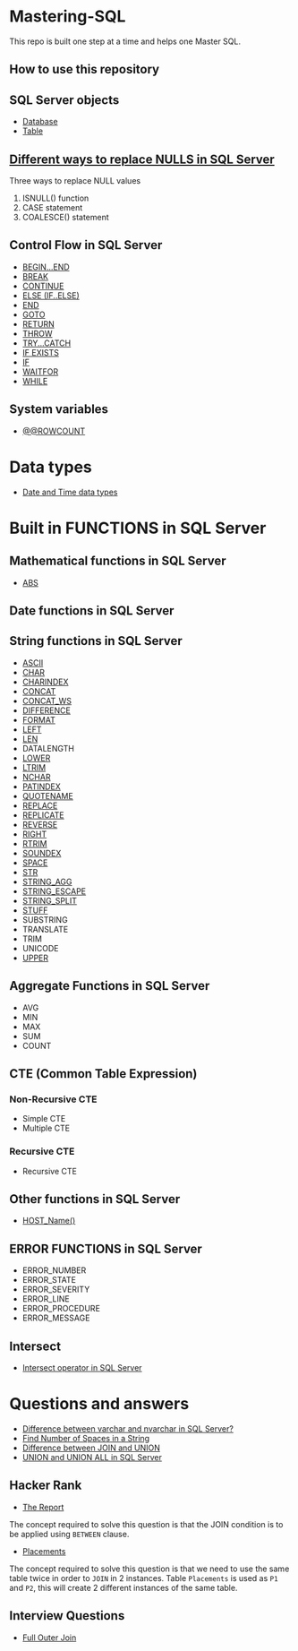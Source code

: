 # Mastering-SQL

This repo is built one step at a time and helps one Master SQL.

## How to use this repository

## SQL Server objects
* [Database](/Concepts/Databases.md)
* [Table](/Concepts/Tables.md)


## [Different ways to replace NULLS in SQL Server](/Concepts/HandlingNULLS.md)
Three ways to replace NULL values
1. ISNULL() function
2. CASE statement
3. COALESCE() statement

## Control Flow in SQL Server

* [BEGIN...END](/Concepts/ControlFlow/BEGIN...END.md)
* [BREAK](/Concepts/ControlFlow/BREAK.md)
* [CONTINUE](/Concepts/ControlFlow/CONTINUE.md)
* [ELSE (IF..ELSE)](/Concepts/ControlFlow/IfElse.md)
* [END](/Concepts/ControlFlow/End.md)
* [GOTO](/Concepts/ControlFlow/GOTO.md)
* [RETURN](/Concepts/ControlFlow/RETURN.md)
* [THROW](/Concepts/ControlFlow/THROW.md)
* [TRY...CATCH](/Concepts/ControlFlow/TRY...CATCH.md)
* [IF EXISTS](/Concepts/ControlFlow/IfExists.md)
* [IF](/Concepts/ControlFlow/If.md)
* [WAITFOR](/Concepts/ControlFlow/WaitFor.md)
* [WHILE](/Concepts/ControlFlow/While.md)

## System variables

* [@@ROWCOUNT](/Concepts/SystemVariables/RowCount.md)

# Data types
* [Date and Time data types](/Concepts/Datatypes/Datetypes.md)

# Built in FUNCTIONS in SQL Server

## Mathematical functions in SQL Server

* [ABS](/Concepts/Functions/MathFunctions/ABS.md)
## Date functions in SQL Server


## String functions in SQL Server
* [ASCII](/Concepts/Functions/StringFunctions/ASCII.md)
* [CHAR](/Concepts/Functions/StringFunctions/CHAR.md)
* [CHARINDEX](/Concepts/Functions/StringFunctions/CHARINDEX.md)
* [CONCAT](/Concepts/Functions/StringFunctions/CONCAT.md)
* [CONCAT_WS](/Concepts/Functions/StringFunctions/CONCAT_WS.md)
* [DIFFERENCE](/Concepts/Functions/StringFunctions/DIFFERENCE.md)
* [FORMAT](/Concepts/Functions/StringFunctions/FORMAT.md)
* [LEFT](/Concepts/Functions/StringFunctions/LEFT.md)
* [LEN](/Concepts/Functions/StringFunctions/LEN.md)
* DATALENGTH
* [LOWER](/Concepts/Functions/StringFunctions/LOWER.md)
* [LTRIM](/Concepts/Functions/StringFunctions/LTRIM.md)
* [NCHAR](/Concepts/Functions/StringFunctions/NCHAR.md)
* [PATINDEX](/Concepts/Functions/StringFunctions/PATINDEX.md)
* [QUOTENAME](/Concepts/Functions/StringFunctions/QUOTENAME.md)
* [REPLACE](/Concepts/Functions/StringFunctions/REPLACE.md)
* [REPLICATE](/Concepts/Functions/StringFunctions/REPLICATE.md)
* [REVERSE](/Concepts/Functions/StringFunctions/REVERSE.md)
* [RIGHT](/Concepts/Functions/StringFunctions/RIGHT.md)
* [RTRIM](/Concepts/Functions/StringFunctions/RTRIM.md)
* [SOUNDEX](/Concepts/Functions/StringFunctions/SOUNDEX.md)
* [SPACE](/Concepts/Functions/StringFunctions/SPACE.md)
* [STR](/Concepts/Functions/StringFunctions/STR.md)
* [STRING_AGG](/Concepts/Functions/StringFunctions/StringAgg.md)
* [STRING_ESCAPE](/Concepts/Functions/StringFunctions/STRING_ESCAPE.md)
* [STRING_SPLIT](/Concepts/Functions/StringFunctions/STRING_SPLIT.md)
* [STUFF](/Concepts/Functions/StringFunctions/STUFF.md)
* SUBSTRING
* TRANSLATE
* TRIM
* UNICODE
* [UPPER](/Concepts/Functions/StringFunctions/UPPER.md)

## Aggregate Functions in SQL Server
* AVG
* MIN
* MAX
* SUM
* COUNT


## CTE (Common Table Expression)

### Non-Recursive CTE
* Simple CTE
* Multiple CTE

### Recursive CTE
* Recursive CTE

## Other functions in SQL Server
* [HOST_Name()](/Concepts/Functions/OtherFunctions/HOST_Name.md)

## ERROR FUNCTIONS in SQL Server

* ERROR_NUMBER
* ERROR_STATE
* ERROR_SEVERITY
* ERROR_LINE
* ERROR_PROCEDURE
* ERROR_MESSAGE

## Intersect
* [Intersect operator in SQL Server](/Concepts/Intersect.md)

# Questions and answers
* [Difference between varchar and nvarchar in SQL Server?](/Concepts/VarcharVsNvarchar.md)
* [Find Number of Spaces in a String](/Concepts/FindNumberOfSpacesInAString.md)
* [Difference between JOIN and UNION](/Concepts/DiffBetweenJoinAndUnion.md)
* [UNION and UNION ALL in SQL Server](/Concepts/UnionVsUnionALL.md)


## Hacker Rank
* [The Report](/HackerRank/TheReport/)

The concept required to solve this question is that the JOIN condition is to be applied using `BETWEEN` clause.

* [Placements](/HackerRank/Placements/)

The concept required to solve this question is that we need to use the same table twice in order to `JOIN` in 2 instances. Table `Placements` is used as `P1` and `P2`, this will create 2 different instances of the same table.

## Interview Questions

* [Full Outer Join](/InterviewQuestions/FullOuterJoin.md)
